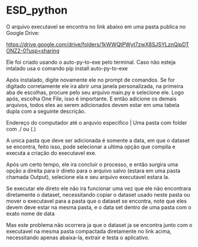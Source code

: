 # ESD_python

O arquivo executavel se encontra no link abaixo em uma pasta publica no Google Drive:

https://drive.google.com/drive/folders/1kWWQtPWyt7zwX8SJSYLznQipDTONZ2-0?usp=sharing

Ele foi criado usando o auto-py-to-exe pelo terminal.
Caso não esteja intalado usa o comando pip install auto-py-to-exe

Após instalado, digite novamente ele no prompt de comandos.
Se for digitado corretamente ele ira abrir uma janela personalizada, na primeira aba de escolhas, procure pelo seu arquivo main.py e selecione ele.
Logo após, escolha One File, isso é importante.
E então adicione os demais arquivos, todos eles ao serem adicionados devem estar em uma tabela dupla com a seguinte descrição.

Endereço do computador até o arquvio especifico | Uma pasta com folder com ./ ou (.)

A unica pasta que deve ser adicionada é somente a data, em que o dataset se encontra, feito isso, pode selecionar a ultima opção que compila e executa a criação do executavel exe.

Após um certo tempo, ele ira concluir o processo, e então surgira uma opção a direita para ir direto para o arquivo salvo (estara em uma pasta chamada Output), selecione ela e seu arquivo executavel estara la.

Se executar ele direto ele não ira funcionar uma vez que ele não encontrara diretamente o dataset, necessitando copiar o dataset usado neste pasta ou mover o executavel para a pasta que o dataset se encontra,  note que eles devem deve estar na mesma pasta, e o data set dentro de uma pasta com o exato nome de data

Mas este problema não ocorrera ja que o dataset ja se encontra junto com o executavel na mesma pasta compactada diretamente no link acima, necessitando apenas abaixa-la, extrair e testa o aplicativo.
